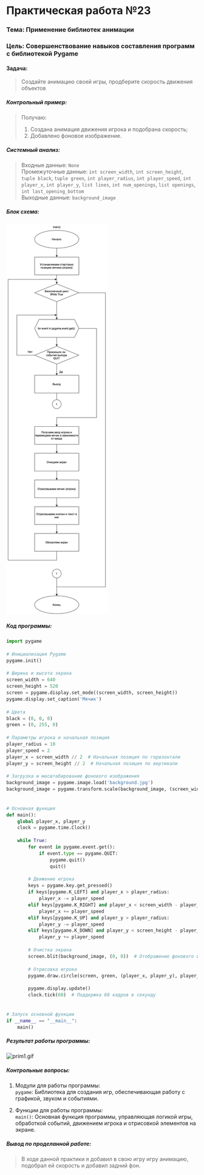 # Практическая работа №23 #

### Тема: Применение библиотек анимации ###

### Цель: Совершенствование навыков составления программ с библиотекой Pygame ###

#### Задача: ####

> Создайте анимацию своей игры, продберите скорость движения объектов

##### Контрольный пример: #####

> Получаю:
> 1) Создана анимация движения игрока и подобрана скорость;
> 2) Добавлено фоновое изображение.

##### Системный анализ: #####

> Входные данные: `None`    
> Промежуточные данные: `int screen_width`, `int screen_height`, `tuple black`, `tuple green`, `int player_radius`,
`int player_speed`, `int player_x`, `int player_y`, `list lines`, `int num_openings`, `list openings`,
`int last_opening_bottom`        
> Выходные данные: `background_image`

##### Блок схема: #####

![dimm1.png](dimm1.png)

##### Код программы: #####

```python
import pygame

# Инициализация Pygame
pygame.init()

# Ширина и высота экрана
screen_width = 640
screen_height = 520
screen = pygame.display.set_mode((screen_width, screen_height))
pygame.display.set_caption('Мячик')

# Цвета
black = (0, 0, 0)
green = (0, 255, 0)

# Параметры игрока и начальная позиция
player_radius = 10
player_speed = 2
player_x = screen_width // 2  # Начальная позиция по горизонтали
player_y = screen_height // 2  # Начальная позиция по вертикали

# Загрузка и масштабирование фонового изображения
background_image = pygame.image.load('background.jpg')
background_image = pygame.transform.scale(background_image, (screen_width, screen_height))


# Основная функция
def main():
    global player_x, player_y
    clock = pygame.time.Clock()

    while True:
        for event in pygame.event.get():
            if event.type == pygame.QUIT:
                pygame.quit()
                quit()

        # Движение игрока
        keys = pygame.key.get_pressed()
        if keys[pygame.K_LEFT] and player_x > player_radius:
            player_x -= player_speed
        elif keys[pygame.K_RIGHT] and player_x < screen_width - player_radius:
            player_x += player_speed
        elif keys[pygame.K_UP] and player_y > player_radius:
            player_y -= player_speed
        elif keys[pygame.K_DOWN] and player_y < screen_height - player_radius:
            player_y += player_speed

        # Очистка экрана
        screen.blit(background_image, (0, 0))  # Отображение фонового изображения

        # Отрисовка игрока
        pygame.draw.circle(screen, green, (player_x, player_y), player_radius)

        pygame.display.update()
        clock.tick(60)  # Поддержка 60 кадров в секунду


# Запуск основной функции
if __name__ == "__main__":
    main()
```

##### Результат работы программы: #####

![prim1.gif](prim1.gif)

##### Контрольные вопросы: #####

1. Модули для работы программы:  
   `pygame`: Библиотека для создания игр, обеспечивающая работу с графикой, звуком и событиями.

2. Функции для работы программы:  
   `main()`: Основная функция программы, управляющая логикой игры, обработкой событий, движением игрока и отрисовкой
   элементов на экране.

##### Вывод по проделанной работе: #####

> В ходе данной практики я добавил в свою игру игру анимацию, подобрал ей скорость и добавил задний фон.
